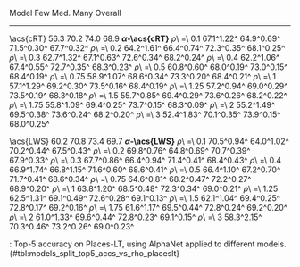 Model                        Few         Med.         Many      Overall
-------------------  -----------  -----------  -----------  -----------
\acs{cRT}                   56.3         70.2         74.0         68.9
**_α_-\acs{cRT}**
_ρ_\ =\ 0.1           67.1^1.22^   64.9^0.69^   71.5^0.30^   67.7^0.32^
_ρ_\ =\ 0.2           64.2^1.61^   66.4^0.74^   72.3^0.35^   68.1^0.25^
_ρ_\ =\ 0.3           62.7^1.32^   67.1^0.63^   72.6^0.34^   68.2^0.24^
_ρ_\ =\ 0.4           62.2^1.06^   67.4^0.55^   72.7^0.35^   68.3^0.23^
_ρ_\ =\ 0.5           60.8^0.60^   68.0^0.19^   73.0^0.15^   68.4^0.19^
_ρ_\ =\ 0.75          58.9^1.07^   68.6^0.34^   73.3^0.20^   68.4^0.21^
_ρ_\ =\ 1             57.1^1.29^   69.2^0.30^   73.5^0.16^   68.4^0.19^
_ρ_\ =\ 1.25          57.2^0.94^   69.0^0.29^   73.5^0.19^   68.3^0.18^
_ρ_\ =\ 1.5           55.7^0.85^   69.4^0.29^   73.6^0.26^   68.2^0.22^
_ρ_\ =\ 1.75          55.8^1.09^   69.4^0.25^   73.7^0.15^   68.3^0.09^
_ρ_\ =\ 2             55.2^1.49^   69.5^0.38^   73.6^0.24^   68.2^0.20^
_ρ_\ =\ 3             52.4^1.83^   70.1^0.35^   73.9^0.15^   68.0^0.25^
<!--  -->
\acs{LWS}                   60.2         70.8         73.4         69.7
**_α_-\acs{LWS}**
_ρ_\ =\ 0.1           70.5^0.94^   64.0^1.02^   70.2^0.44^   67.5^0.43^
_ρ_\ =\ 0.2           69.8^0.76^   64.8^0.69^   70.7^0.39^   67.9^0.33^
_ρ_\ =\ 0.3           67.7^0.86^   66.4^0.94^   71.4^0.41^   68.4^0.43^
_ρ_\ =\ 0.4           66.9^1.74^   66.8^1.15^   71.6^0.60^   68.6^0.41^
_ρ_\ =\ 0.5           66.4^1.10^   67.2^0.70^   71.7^0.41^   68.6^0.34^
_ρ_\ =\ 0.75          64.6^0.81^   68.2^0.47^   72.2^0.27^   68.9^0.20^
_ρ_\ =\ 1             63.8^1.20^   68.5^0.48^   72.3^0.34^   69.0^0.21^
_ρ_\ =\ 1.25          62.5^1.31^   69.1^0.49^   72.6^0.28^   69.1^0.13^
_ρ_\ =\ 1.5           62.1^1.04^   69.4^0.25^   72.8^0.17^   69.2^0.16^
_ρ_\ =\ 1.75          61.6^1.17^   69.5^0.44^   72.8^0.24^   69.2^0.20^
_ρ_\ =\ 2             61.0^1.33^   69.6^0.44^   72.8^0.23^   69.1^0.15^
_ρ_\ =\ 3             58.3^2.15^   70.3^0.46^   73.2^0.26^   69.0^0.23^

: Top-5 accuracy on Places-LT, using AlphaNet applied to different models. {#tbl:models_split_top5_accs_vs_rho_placeslt}
